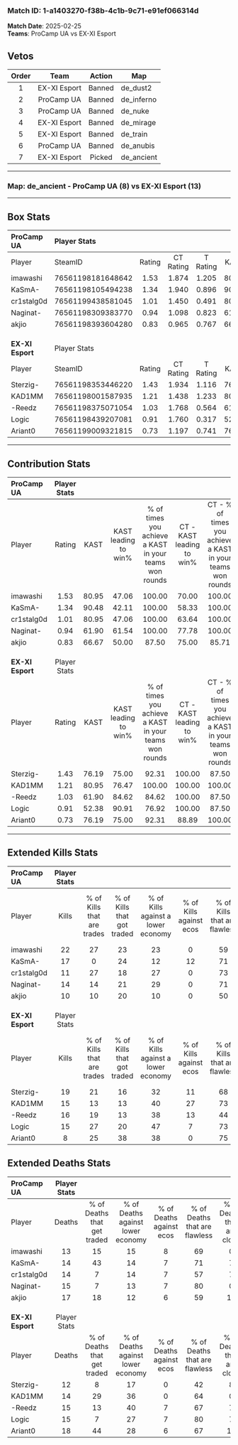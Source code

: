 ### Match ID: 1-a1403270-f38b-4c1b-9c71-e91ef066314d  
**Match Date**: 2025-02-25  
**Teams**: ProCamp UA vs EX-XI Esport  

## Vetos  

| Order | Team | Action | Map |
| :---: | :--: | :----: | --- |
| 1 | EX-XI Esport | Banned | de_dust2 |
| 2 | ProCamp UA | Banned | de_inferno |
| 3 | ProCamp UA | Banned | de_nuke |
| 4 | EX-XI Esport | Banned | de_mirage |
| 5 | EX-XI Esport | Banned | de_train |
| 6 | ProCamp UA | Banned | de_anubis |
| 7 | EX-XI Esport | Picked | de_ancient |

---  

### **Map**: de_ancient - ProCamp UA (8) vs EX-XI Esport (13)  
---  

## Box Stats  

| **ProCamp UA**   | Player Stats      |        |           |          |       |      |       |         |        |      |     |
| :- | :- | :-: | :-: | :-: | :-: | :-: | :-: | :-: | :-: | :-: | :-: |
| Player           | SteamID           | Rating | CT Rating | T Rating | KAST  | ADR  | Kills | Assists | Deaths | K/D  | HS% |
| imawashi         | 76561198181648642 |  1.53  |   1.874   |  1.205   | 80.95 | 91.2 |  22   |    3    |   13   | 1.69 | 40  |
| KaSmA-           | 76561198105494238 |  1.34  |   1.940   |  0.896   | 90.48 | 80.7 |  17   |    3    |   14   | 1.21 | 35  |
| cr1stalg0d       | 76561199438581045 |  1.01  |   1.450   |  0.491   | 80.95 | 66.1 |  11   |   11    |   14   | 0.79 | 45  |
| Naginat-         | 76561198309383770 |  0.94  |   1.098   |  0.823   | 61.90 | 63.7 |  14   |    5    |   15   | 0.93 | 64  |
| akjio            | 76561198393604280 |  0.83  |   0.965   |  0.767   | 66.67 | 79.2 |  10   |   10    |   17   | 0.59 | 30  |
|                  |                   |        |           |          |       |      |       |         |        |      |     |
|                  |                   |        |           |          |       |      |       |         |        |      |     |
|                  |                   |        |           |          |       |      |       |         |        |      |     |
| **EX-XI Esport** | Player Stats      |        |           |          |       |      |       |         |        |      |     |
| Player           | SteamID           | Rating | CT Rating | T Rating | KAST  | ADR  | Kills | Assists | Deaths | K/D  | HS% |
| Sterzig-         | 76561198353446220 |  1.43  |   1.934   |  1.116   | 76.19 | 94.4 |  19   |    6    |   12   | 1.58 | 42  |
| KAD1MM           | 76561198001587935 |  1.21  |   1.438   |  1.233   | 80.95 | 80.9 |  15   |    7    |   14   | 1.07 | 26  |
| -Reedz           | 76561198375071054 |  1.03  |   1.768   |  0.564   | 61.90 | 71.4 |  16   |    2    |   15   | 1.07 | 37  |
| Logic            | 76561198439207081 |  0.91  |   1.760   |  0.317   | 52.38 | 66.9 |  15   |    3    |   15   | 1.00 | 46  |
| Ariant0          | 76561199009321815 |  0.73  |   1.197   |  0.741   | 76.19 | 65.7 |   8   |    7    |   18   | 0.44 | 37  |
---  

## Contribution Stats  

| **ProCamp UA**   | Player Stats |       |                      |                                                        |                           |                                                             |                          |                                                            |
| :- | :-: | :-: | :-: | :-: | :-: | :-: | :-: | :-: |
| Player           |    Rating    | KAST  | KAST leading to win% | % of times you achieve a KAST in your teams won rounds | CT - KAST leading to win% | CT - % of times you achieve a KAST in your teams won rounds | T - KAST leading to win% | T - % of times you achieve a KAST in your teams won rounds |
| imawashi         |     1.53     | 80.95 |        47.06         |                         100.00                         |           70.00           |                           100.00                            |          14.29           |                           100.00                           |
| KaSmA-           |     1.34     | 90.48 |        42.11         |                         100.00                         |           58.33           |                           100.00                            |          14.29           |                           100.00                           |
| cr1stalg0d       |     1.01     | 80.95 |        47.06         |                         100.00                         |           63.64           |                           100.00                            |          16.67           |                           100.00                           |
| Naginat-         |     0.94     | 61.90 |        61.54         |                         100.00                         |           77.78           |                           100.00                            |          25.00           |                           100.00                           |
| akjio            |     0.83     | 66.67 |        50.00         |                         87.50                          |           75.00           |                            85.71                            |          16.67           |                           100.00                           |
|                  |              |       |                      |                                                        |                           |                                                             |                          |                                                            |
|                  |              |       |                      |                                                        |                           |                                                             |                          |                                                            |
|                  |              |       |                      |                                                        |                           |                                                             |                          |                                                            |
| **EX-XI Esport** | Player Stats |       |                      |                                                        |                           |                                                             |                          |                                                            |
| Player           |    Rating    | KAST  | KAST leading to win% | % of times you achieve a KAST in your teams won rounds | CT - KAST leading to win% | CT - % of times you achieve a KAST in your teams won rounds | T - KAST leading to win% | T - % of times you achieve a KAST in your teams won rounds |
| Sterzig-         |     1.43     | 76.19 |        75.00         |                         92.31                          |          100.00           |                            87.50                            |          55.56           |                           100.00                           |
| KAD1MM           |     1.21     | 80.95 |        76.47         |                         100.00                         |          100.00           |                           100.00                            |          55.56           |                           100.00                           |
| -Reedz           |     1.03     | 61.90 |        84.62         |                         84.62                          |          100.00           |                            87.50                            |          66.67           |                           80.00                            |
| Logic            |     0.91     | 52.38 |        90.91         |                         76.92                          |          100.00           |                            87.50                            |          75.00           |                           60.00                            |
| Ariant0          |     0.73     | 76.19 |        75.00         |                         92.31                          |           88.89           |                           100.00                            |          57.14           |                           80.00                            |
---  

## Extended Kills Stats  

| **ProCamp UA**   | Player Stats |                            |                            |                                    |                         |                              |                                 |                                       |                    |           |
| :- | :-: | :-: | :-: | :-: | :-: | :-: | :-: | :-: | :-: | :-: |
| Player           |    Kills     | % of Kills that are trades | % of Kills that got traded | % of Kills against a lower economy | % of Kills against ecos | % of Kills that are flawless | % of Kills that are close duels | % of Kills that are assisted by flash | Pistol Round Kills | AWP Kills |
| imawashi         |      22      |             27             |             23             |                 23                 |            0            |              59              |                5                |                   9                   |         0          |     3     |
| KaSmA-           |      17      |             0              |             24             |                 12                 |           12            |              71              |                6                |                   0                   |         10         |     1     |
| cr1stalg0d       |      11      |             27             |             18             |                 27                 |            0            |              73              |                0                |                   0                   |         0          |     2     |
| Naginat-         |      14      |             14             |             21             |                 29                 |            0            |              71              |                7                |                   7                   |         0          |     1     |
| akjio            |      10      |             10             |             20             |                 10                 |            0            |              50              |               30                |                   0                   |         0          |     0     |
|                  |              |                            |                            |                                    |                         |                              |                                 |                                       |                    |           |
|                  |              |                            |                            |                                    |                         |                              |                                 |                                       |                    |           |
|                  |              |                            |                            |                                    |                         |                              |                                 |                                       |                    |           |
| **EX-XI Esport** | Player Stats |                            |                            |                                    |                         |                              |                                 |                                       |                    |           |
| Player           |    Kills     | % of Kills that are trades | % of Kills that got traded | % of Kills against a lower economy | % of Kills against ecos | % of Kills that are flawless | % of Kills that are close duels | % of Kills that are assisted by flash | Pistol Round Kills | AWP Kills |
| Sterzig-         |      19      |             21             |             16             |                 32                 |           11            |              68              |               11                |                   5                   |         0          |     3     |
| KAD1MM           |      15      |             13             |             13             |                 40                 |           27            |              73              |                0                |                   0                   |         4          |     1     |
| -Reedz           |      16      |             19             |             13             |                 38                 |           13            |              44              |                6                |                   6                   |         0          |     3     |
| Logic            |      15      |             27             |             20             |                 47                 |            7            |              73              |                7                |                   0                   |         0          |     0     |
| Ariant0          |      8       |             25             |             38             |                 38                 |            0            |              75              |               13                |                   0                   |         0          |     0     |
## Extended Deaths Stats  

| **ProCamp UA**   | Player Stats |                             |                                   |                          |                               |                            |                           |               |
| :- | :-: | :-: | :-: | :-: | :-: | :-: | :-: | :-: |
| Player           |    Deaths    | % of Deaths that get traded | % of Deaths against lower economy | % of Deaths against ecos | % of Deaths that are flawless | % of Deaths that are close | % of Deaths while blinded | Deaths to AWP |
| imawashi         |      13      |             15              |                15                 |            8             |              69               |             0              |             0             |       1       |
| KaSmA-           |      14      |             43              |                14                 |            7             |              71               |             7              |             7             |       1       |
| cr1stalg0d       |      14      |              7              |                14                 |            7             |              57               |             7              |             0             |       0       |
| Naginat-         |      15      |              7              |                13                 |            7             |              80               |             0              |             7             |       1       |
| akjio            |      17      |             18              |                12                 |            6             |              59               |             18             |             0             |       1       |
|                  |              |                             |                                   |                          |                               |                            |                           |               |
|                  |              |                             |                                   |                          |                               |                            |                           |               |
|                  |              |                             |                                   |                          |                               |                            |                           |               |
| **EX-XI Esport** | Player Stats |                             |                                   |                          |                               |                            |                           |               |
| Player           |    Deaths    | % of Deaths that get traded | % of Deaths against lower economy | % of Deaths against ecos | % of Deaths that are flawless | % of Deaths that are close | % of Deaths while blinded | Deaths to AWP |
| Sterzig-         |      12      |              8              |                17                 |            0             |              42               |             8              |             0             |       2       |
| KAD1MM           |      14      |             29              |                36                 |            0             |              64               |             0              |             0             |       2       |
| -Reedz           |      15      |             13              |                40                 |            7             |              67               |             7              |             0             |       1       |
| Logic            |      15      |              7              |                27                 |            7             |              80               |             7              |            13             |       4       |
| Ariant0          |      18      |             44              |                28                 |            6             |              67               |             17             |             6             |       1       |
